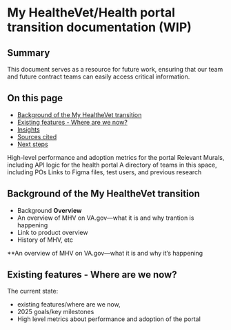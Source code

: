 # My HealtheVet/Health portal transition documentation (WIP) 

## Summary

This document serves as a resource for future work, ensuring that our team and future contract teams can easily access critical information. 

## On this page

* [Background of the My HealtheVet transition](#Background)
* [Existing features - Where are we now?](#existingfeatures)
* [Insights](#insights)
* [Sources cited](#sources)
* [Next steps](#next)





High-level performance and adoption metrics for the portal
Relevant Murals, including API logic for the health portal
A directory of teams in this space, including POs
Links to Figma files, test users, and previous research


## <a name="background"></a>Background of the My HealtheVet transition<be>
- Background
**Overview**
- An overview of MHV on VA.gov—what it is and why trantion is happening
- Link to product overview
- History of MHV, etc
  
**An overview of MHV on VA.gov—what it is and why it’s happening

## <a name="Existing features - Where are we now?"></a>Existing features - Where are we now?<be>

The current state: 
- existing features/where are we now,
- 2025 goals/key milestones
- High level metrics about performance and adoption of the portal
